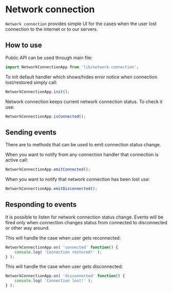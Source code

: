 # Network connection

`Network connection` provides simple UI for the cases when the user lost connection to the internet or to our servers.

## How to use

Public API can be used through main file:

```js
import NetworkConnectionApp from 'lib/network-connection';
```

To init default handler which shows/hides error notice when connection lost/restored simply call:

```js
NetworkConnectionApp.init();
```

Network connection keeps current network connection status. To check it use:

```js
NetworkConnectionApp.isConnected();
```

## Sending events

There are to methods that can be used to emit connection status change.

When you want to notify from any connection handler that connection is active call:

```js
NetworkConnectionApp.emitConnected();
```

When you want to notify that network connection has been lost use:

```js
NetworkConnectionApp.emitDisconnected();
```

## Responding to events

It is possible to listen for network connection status change. Events will be fired only when connection changes status from connected to disconnected or other way around.

This will handle the case when user gets reconnected:

```js
NetworkConnectionApp.on( 'connected' function() {
	console.log( 'Connection restored!' );
} );
```

This will handle the case when user gets disconnected:

```js
NetworkConnectionApp.on( 'disconnected' function() {
	console.log( 'Connection lost!' );
} );
```
